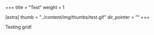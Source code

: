 +++
title = "Test"
weight = 1

[extra]
thumb = "../content/img/thumbs/test.gif"
dir_pointer = ""
+++

Testing grid!